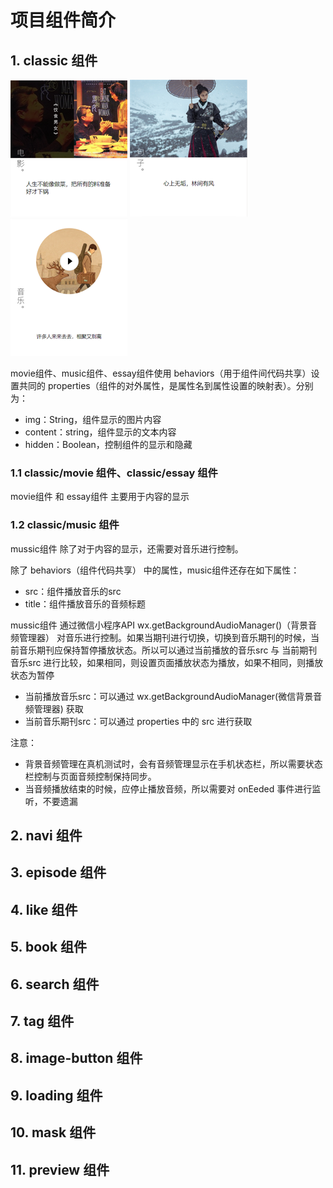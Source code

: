 # 项目组件简介

## 1. classic 组件

![movie](./images/components/movie-cmp.png) ![movie](./images/components/essay-cmp.png) ![movie](./images/components/music-cmp.png)

movie组件、music组件、essay组件使用 behaviors（用于组件间代码共享）设置共同的 properties（组件的对外属性，是属性名到属性设置的映射表）。分别为：

+ img：String，组件显示的图片内容
+ content：string，组件显示的文本内容
+ hidden：Boolean，控制组件的显示和隐藏

### 1.1 classic/movie 组件、classic/essay 组件

movie组件 和 essay组件 主要用于内容的显示

### 1.2 classic/music 组件

mussic组件 除了对于内容的显示，还需要对音乐进行控制。

除了 behaviors（组件代码共享） 中的属性，music组件还存在如下属性：

+ src：组件播放音乐的src
+ title：组件播放音乐的音频标题

mussic组件 通过微信小程序API wx.getBackgroundAudioManager()（背景音频管理器） 对音乐进行控制。如果当期刊进行切换，切换到音乐期刊的时候，当前音乐期刊应保持暂停播放状态。所以可以通过当前播放的音乐src 与 当前期刊音乐src 进行比较，如果相同，则设置页面播放状态为播放，如果不相同，则播放状态为暂停

+ 当前播放音乐src：可以通过 wx.getBackgroundAudioManager(微信背景音频管理器) 获取
+ 当前音乐期刊src：可以通过 properties 中的 src 进行获取

注意：

+ 背景音频管理在真机测试时，会有音频管理显示在手机状态栏，所以需要状态栏控制与页面音频控制保持同步。
+ 当音频播放结束的时候，应停止播放音频，所以需要对 onEeded 事件进行监听，不要遗漏

## 2. navi 组件

## 3. episode 组件

## 4. like 组件

## 5. book 组件

## 6. search 组件

## 7. tag 组件

## 8. image-button 组件

## 9. loading 组件

## 10. mask 组件

## 11. preview 组件
